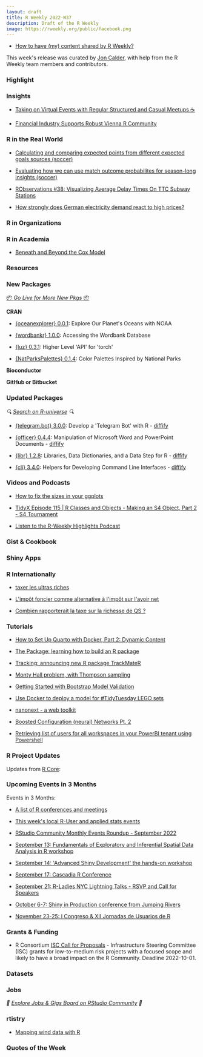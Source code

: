 ```yaml
---
layout: draft
title: R Weekly 2022-W37
description: Draft of the R Weekly
image: https://rweekly.org/public/facebook.png
---
```


+ [How to have (my) content shared by R Weekly?](https://github.com/rweekly/rweekly.org#how-to-have-my-content-shared-by-r-weekly)

This week's release was curated by [Jon Calder](https://twitter.com/jonmcalder), with help from the R Weekly team members and contributors.

### Highlight

### Insights

+ [Taking on Virtual Events with Regular Structured and Casual Meetups ☕️](https://www.r-consortium.org/blog/2022/09/08/taking-on-virtual-events-cleveland-r)

+ [Financial Industry Supports Robust Vienna R Community](https://www.r-consortium.org/blog/2022/09/06/financial-industry-supports-robust-vienna-r-community)

### R in the Real World

+ [Calculating and comparing expected points from different expected goals sources (soccer)](https://tonyelhabr.rbind.io/post/epl-xpts-simulation-1/)

+ [Evaluating how we can use match outcome probabilites for season-long insights (soccer)](https://tonyelhabr.rbind.io/post/epl-xpts-simulation-2/)

+ [RObservations #38: Visualizing Average Delay Times On TTC Subway Stations](https://bensstats.wordpress.com/2022/09/05/robservations-38-visualizing-average-delay-times-on-ttc-subway-stations/)

+ [How strongly does German electricity demand react to high prices?](http://skranz.github.io//r/2022/09/07/DemandElasticityGermanElectricity.html)

### R in Organizations

### R in Academia

+ [Beneath and Beyond the Cox Model](https://rviews.rstudio.com/2022/09/06/deep-survival/)

### Resources

### New Packages

<p class="added-hostname"><a href="https://rweekly.org/live" target="_blank" class="externalLink">📦 <i>Go Live for More New Pkgs</i> 📦</a></p>

**CRAN**

+ [{oceanexplorer} 0.0.1](https://cran.r-project.org/package=oceanexplorer): Explore Our Planet's Oceans with NOAA

+ [{wordbankr} 1.0.0](https://cran.r-project.org/package=wordbankr): Accessing the Wordbank Database

+ [{luz} 0.3.1](https://cran.r-project.org/package=luz): Higher Level 'API' for 'torch'

+ [{NatParksPalettes} 0.1.4](https://cran.r-project.org/package=NatParksPalettes): Color Palettes Inspired by National Parks

**Bioconductor**

**GitHub or Bitbucket**

### Updated Packages

<i>🔍 [Search on R-universe](https://r-universe.dev/search/) 🔍</i>

+ [{telegram.bot} 3.0.0](https://cran.r-project.org/package=telegram.bot): Develop a 'Telegram Bot' with R - [diffify](https://diffify.com/R/telegram.bot)

+ [{officer} 0.4.4](https://cran.r-project.org/package=officer): Manipulation of Microsoft Word and PowerPoint Documents - [diffify](https://diffify.com/R/officer)

+ [{libr} 1.2.8](https://cran.r-project.org/package=libr): Libraries, Data Dictionaries, and a Data Step for R - [diffify](https://diffify.com/R/libr)

+ [{cli} 3.4.0](https://cran.r-project.org/package=cli): Helpers for Developing Command Line Interfaces - [diffify](https://diffify.com/R/cli)

### Videos and Podcasts

+ [How to fix the sizes in your ggplots](https://www.youtube.com/watch?v=7kWW8rkpfqc)

+ [TidyX Episode 115 | R Classes and Objects - Making an S4 Object, Part 2 - S4 Tournament](https://www.youtube.com/watch?v=ktlJJHlR0Ck)

+ [Listen to the R-Weekly Highlights Podcast](https://rweekly.fireside.fm/)

### Gist & Cookbook

### Shiny Apps

### R Internationally

+ [taxer les ultras riches](https://www.simoncoulombe.com/2022/09/ultra-riches/)

+ [L'impôt foncier comme alternative à l'impôt sur l'avoir net](https://www.simoncoulombe.com/2022/09/impot-foncier/)

+ [Combien rapporterait la taxe sur la richesse de QS ?](https://www.simoncoulombe.com/2022/09/combien-taxe-richesse/)

### Tutorials

+ [How to Set Up Quarto with Docker, Part 2: Dynamic Content](https://hosting.analythium.io/how-to-set-up-quarto-with-docker-part-2-dynamic-content/?utm_source=rweekly&utm_medium=web&utm_campaign=2022-W37)

+ [The Package: learning how to build an R package](https://quantixed.org/2022/09/06/the-package-learning-how-to-build-an-r-package/)

+ [Tracking: announcing new R package TrackMateR](https://quantixed.org/2022/09/05/tracking-announcing-new-r-package-trackmater/)

+ [Monty Hall problem, with Thompson sampling](https://freakonometrics.hypotheses.org/64824)

+ [Getting Started with Bootstrap Model Validation](https://data.library.virginia.edu/getting-started-with-bootstrap-model-validation/)

+ [Use Docker to deploy a model for #TidyTuesday LEGO sets](https://juliasilge.com/blog/lego-sets/)

+ [nanonext - a web toolkit](https://shikokuchuo.net/posts/19-nanonext-webtools)

+ [Boosted Configuration (neural) Networks Pt. 2](https://thierrymoudiki.github.io/blog/2022/09/03/r/boosted-configuration-networks-pt2)

+ [Retrieving list of users for all workspaces in your PowerBI tenant using Powershell](https://tomaztsql.wordpress.com/2022/09/03/retrieving-list-of-users-for-all-workspaces-in-your-powerbi-tenant-using-powershell/)

<!--<div class="post-more-begin></div><div class="post-more-end"></div>-->

### R Project Updates

Updates from [R Core](http://developer.r-project.org/blosxom.cgi/R-devel/NEWS):

### Upcoming Events in 3 Months

Events in 3 Months:

+ [A list of R conferences and meetings](https://jumpingrivers.github.io/meetingsR/events.html)

+ [This week's local R-User and applied stats events](https://community.rstudio.com/c/irl)

+ [RStudio Community Monthly Events Roundup - September 2022](https://www.rstudio.com/blog/rstudio-community-monthly-events-roundup-september-2022/)

+ [September 13: Fundamentals of Exploratory and Inferential Spatial Data Analysis in R workshop](https://r-posts.com/fundamentals-of-exploratory-and-inferential-spatial-data-analysis-in-r-workshop/)

+ [September 14: 'Advanced Shiny Development' the hands-on workshop](https://mirai-solutions.ch/news/2022/08/19/announce-shiny3-ws/)

+ [September 17: Cascadia R Conference](https://hopin.com/events/r-cascadia)

+ [September 21: R-Ladies NYC Lightning Talks - RSVP and Call for Speakers](https://www.meetup.com/rladies-newyork/events/287520144/)

+ [October 6-7: Shiny in Production conference from Jumping Rivers](https://shiny-in-production.jumpingrivers.com/)

+ [November 23-25: I Congreso & XII Jornadas de Usuarios de R](http://r-es.org/12jr/)

### Grants & Funding

+ R Consortium [ISC Call for Proposals](https://www.r-consortium.org/all-projects/call-for-proposals) - Infrastructure Steering Committee (ISC) grants for low-to-medium risk projects with a focused scope and likely to have a broad impact on the R Community. Deadline 2022-10-01.

### Datasets

### Jobs

<i>💼 [Explore Jobs & Gigs Board on RStudio Community](https://community.rstudio.com/c/jobs/) 💼</i>

### rtistry

+ [Mapping wind data with R](https://milospopovic.net/mapping-wind-data-in-r/)

### Quotes of the Week
